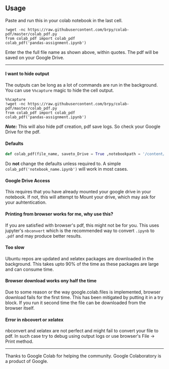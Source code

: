 ## Usage 


Paste and run this in your colab notebook in the last cell.
```
!wget -nc https://raw.githubusercontent.com/brpy/colab-pdf/master/colab_pdf.py
from colab_pdf import colab_pdf
colab_pdf('pandas-assignment.ipynb')
```
Enter the the full file name as shown above, within quotes. The pdf will be saved on your Google Drive.
___


#### I want to hide output
The outputs can be long as a lot of commands are run in the background. You can use `%%capture` magic to hide the cell output.
```
%%capture
!wget -nc https://raw.githubusercontent.com/brpy/colab-pdf/master/colab_pdf.py
from colab_pdf import colab_pdf
colab_pdf('pandas-assignment.ipynb')
```
 ***Note:*** This will also hide pdf creation, pdf save logs. So check your Google Drive for the pdf.
#### Defaults
```python
def colab_pdf(file_name, saveto_Drive = True ,notebookpath = '/content/drive/My Drive/Colab Notebooks/'):
```
Do **not** change the defaults unless required to. A simple ```colab_pdf('notebook_name.ipynb')``` will work in most cases.

#### Google Drive Access
This requires that you have already mounted your google drive in your notebook. If not, this will attempt to Mount your drive, which may ask for your auhtentication.

#### Printing from browser works for me, why use this?
If you are satisfied with browser's pdf, this might not be for you. This uses jupyter's `nbconvert` which is the recommended way to convert `.ipynb` to `.pdf` and may produce better results.

#### Too slow
Ubuntu repos are updated and xelatex packages are downloaded in the background. This takes upto 90% of the time as these packages are large and can consume time.

#### Browser download works ony half the time
Due to some reason or the way google.colab.files is implemented, browser download fails for the first time. This has been mitigated by putting it in a try block. If you run it second time the file can be downloaded from the browser itself.

#### Error in nbcovert or xelatex
nbconvert and xelatex are not perfect and might fail to convert your file to pdf. In such case try to debug using output logs or use browser's  File -> Print  method.
___
Thanks to Google Colab for helping the community.
Google Colaboratory is a product of Google.
